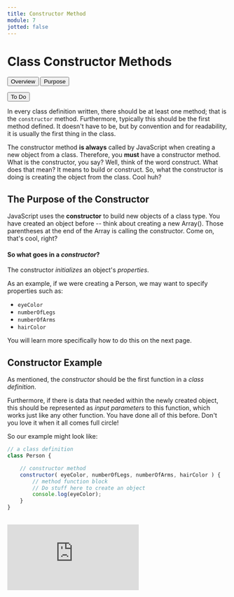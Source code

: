 ```yaml
---
title: Constructor Method
module: 7
jotted: false
---
```


# Class Constructor Methods
<div class="tab">
  <button class="tablinks active" onclick="openTab(event, 'Overview')">Overview</button>
  <button class="tablinks" onclick="openTab(event, 'purpose')">Purpose</button>

  <button class="tablinks" onclick="openTab(event, 'todo')">To Do</button>
</div>
<div id="Overview" class="tabcontent" style="display:block">
<div class="tabhtml" markdown="1">

In every class definition written, there should be at least one method; that is the `constructor` method. Furthermore, typically this should be the first method defined. It doesn't have to be, but by convention and for readability, it is usually the first thing in the class.

The constructor method **is always** called by JavaScript when creating a new object from a class. Therefore, you **must** have a constructor method.  What is the constructor, you say?  Well, think of the word construct.  What does that mean?  It means to build or construct. So, what the constructor is doing is creating the object from the class.  Cool huh?

</div>
</div>

<div id="purpose" class="tabcontent">
<div class="tabhtml" markdown="1">

## The Purpose of the Constructor

JavaScript uses the **constructor** to build new objects of a class type. You have created an object before -- think about creating a new Array().  Those parentheses at the end of the Array is calling the constructor.  Come on, that's cool, right?

#### So what goes in a _constructor_?

The constructor _initializes_ an object's _properties_.

As an example, if we were creating a Person, we may want to specify properties such as:

- `eyeColor`
- `numberOfLegs`
- `numberOfArms`
- `hairColor`

You will learn more specifically how to do this on the next page.

## Constructor Example

As mentioned, the _constructor_ should be the first function in a _class definition_.

Furthermore, if there is data that needed within the newly created object, this should be represented as _input parameters_ to this function, which works just like any other function.  You have done all of this before.  Don't you love it when it all comes full circle!

So our example might look like:

```js
// a class definition
class Person {

    // constructor method
    constructor( eyeColor, numberOfLegs, numberOfArms, hairColor ) {
        // method function block
        // Do stuff here to create an object
        console.log(eyeColor);
    }
}
```
<br/>

<div class="embed-responsive embed-responsive-16by9"><iframe class="embed-responsive-item" src="https://www.youtube.com/embed/p4xykn8VZUI" frameborder="0" allowfullscreen></iframe></div>

</div>
</div>

<div id="todo" class="tabcontent">
<div class="tabhtml" markdown="1">

</div>
</div>
